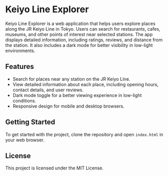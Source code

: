 # Keiyo Line Explorer

Keiyo Line Explorer is a web application that helps users explore places along the JR Keiyo Line in Tokyo. Users can search for restaurants, cafes, museums, and other points of interest near selected stations. The app displays detailed information, including ratings, reviews, and distance from the station. It also includes a dark mode for better visibility in low-light environments.

## Features
- Search for places near any station on the JR Keiyo Line.
- View detailed information about each place, including opening hours, contact details, and user reviews.
- Dark mode toggle for a better viewing experience in low-light conditions.
- Responsive design for mobile and desktop browsers.

## Getting Started
To get started with the project, clone the repository and open `index.html` in your web browser.

## License
This project is licensed under the MIT License.
